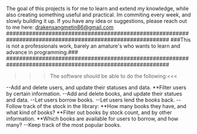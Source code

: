 The goal of this projects is for me to learn and extend my knowledge, while also creating something useful and practical.
Im commiting every week, and slowly building it up.
If you have any idea or suggestions, please reach out to me here: drakensangmetin86@gmail.com
##########################################################################################################
###This is not a professionals work, barely an amature's who wants to learn and advance in programming.###
##########################################################################################################

>>>The software should be able to do the following:<<<
  
  --Add and delete users, and update their statuses and data.
    **Filter users by certain information.
  --Add and delete books, and update their statues and data.
  --Let users borrow books.
  --Let users lend the books back.
  --Follow track of the stock in the library:
    **How many books they have, and what kind of books?
    **Filter out books by stock count, and by other information.
    **Which books are available for users to borrow, and how many?
  --Keep track of the most popular books.

  

